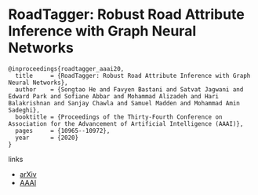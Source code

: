 # RoadTagger: Robust Road Attribute Inference with Graph Neural Networks

```
@inproceedings{roadtagger_aaai20,
  title     = {RoadTagger: Robust Road Attribute Inference with Graph Neural Networks},
  author    = {Songtao He and Favyen Bastani and Satvat Jagwani and Edward Park and Sofiane Abbar and Mohammad Alizadeh and Hari Balakrishnan and Sanjay Chawla and Samuel Madden and Mohammad Amin Sadeghi},
  booktitle = {Proceedings of the Thirty-Fourth Conference on Association for the Advancement of Artificial Intelligence (AAAI)},
  pages	    = {10965--10972},
  year      = {2020}
}
```

links
- [arXiv](https://arxiv.org/abs/1912.12408)
- [AAAI](https://aaai.org/ojs/index.php/AAAI/article/view/6730)